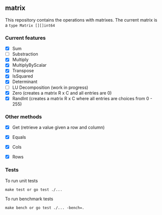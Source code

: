 ## matrix

This repository contains the operations with matrixes. The current matrix is a `type Matrix [][]int64`
### Current features

- [x] Sum
- [ ] Substraction
- [x] Multiply
- [x] MultiplyByScalar
- [x] Transpose
- [x] IsSquared
- [x] Determinant
- [ ] LU Decomposition (work in progress)
- [x] Zero (creates a matrix R x C and all entries are 0)
- [x] RandInt (creates a matrix R x C where all entries are choices from 0 - 255)

### Other methods

- [x] Get (retrieve a value given a row and column)
- [x] Equals
- [x] Cols
- [x] Rows


### Tests

To run unit tests

```
make test or go test ./...
```

To run benchmark tests

```
make bench or go test ./... -bench=.
```